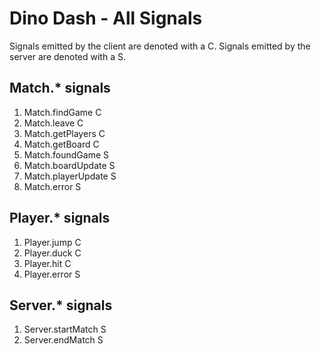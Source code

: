 # Dino Dash - All Signals
Signals emitted by the client are denoted with a C. Signals emitted by the server are denoted with a S.
## Match.* signals
1.  Match.findGame C
2. Match.leave C
3. Match.getPlayers C
4. Match.getBoard C
5. Match.foundGame S
6. Match.boardUpdate S
7. Match.playerUpdate S
7. Match.error S
## Player.* signals
1. Player.jump C
2. Player.duck C
3. Player.hit C
4. Player.error S
## Server.* signals
1. Server.startMatch S
2. Server.endMatch S
